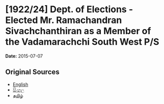 # [1922/24] Dept. of Elections - Elected Mr. Ramachandran Sivachchanthiran as a Member of the Vadamarachchi South West P/S

**Date:** 2015-07-07

## Original Sources

- [English](https://documents.gov.lk/view/extra-gazettes/2015/7/1922-24_E.pdf)
- [සිංහල](https://documents.gov.lk/view/extra-gazettes/2015/7/1922-24_S.pdf)
- [தமிழ்](https://documents.gov.lk/view/extra-gazettes/2015/7/1922-24_T.pdf)
